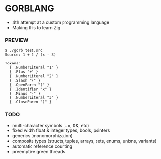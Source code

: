 # GORBLANG

* 4th attempt at a custom programming language
* Making this to learn Zig

### PREVIEW
```
$ ./gorb test.src
Source: 1 + 2 / (x - 3)

Tokens:
  { .NumberLiteral "1" }
  { .Plus "+" }
  { .NumberLiteral "2" }
  { .Slash "/" }
  { .OpenParen "(" }
  { .Identifier "x" }
  { .Minus "-" }
  { .NumberLiteral "3" }
  { .CloseParen ")" }
```

### TODO
  * multi-character symbols (+=, &&, etc)
  * fixed width float & integer types, bools, pointers
  * generics (monomorphization)
  * composite types (structs, tuples, arrays, sets, enums, unions, variants)
  * automatic reference counting
  * preemptive green threads
